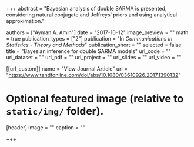 +++
abstract = "Bayesian analysis of double SARMA is presented,  considering natural conjugate and Jeffreys’ priors and using analytical approximation."

authors = ["Ayman A. Amin"]
date = "2017-10-12"
image_preview = ""
math = true
publication_types = ["2"]
publication = "In *Communications in Statistics - Theory and Methods*"
publication_short = ""
selected = false
title = "Bayesian inference for double SARMA models"
url_code = ""
url_dataset = ""
url_pdf = ""
url_project = ""
url_slides = ""
url_video = ""

[[url_custom]]
name = "View Journal Article"
url = "https://www.tandfonline.com/doi/abs/10.1080/03610926.2017.1390132"

# Optional featured image (relative to `static/img/` folder).
[header]
image = ""
caption = ""

+++
